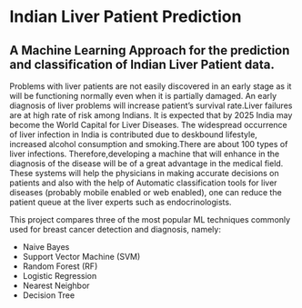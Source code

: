 # Indian Liver Patient Prediction
## A Machine Learning Approach for the prediction and classification of Indian Liver Patient data.

Problems with liver patients are not easily discovered in an early stage as it will be functioning normally even when it is partially damaged. 
An early diagnosis of liver problems will increase patient’s survival rate.Liver failures are at high rate of risk among Indians. It is expected that by 2025 India may become the World Capital for Liver Diseases. The widespread occurrence of liver infection in India is contributed due to deskbound lifestyle, increased alcohol consumption and smoking.There are about 100 types of liver infections.
Therefore,developing a machine that will enhance in the diagnosis of the disease will be of a great advantage in the medical field. These systems will help the physicians in making accurate decisions on patients and also with the help of Automatic classification tools for liver diseases (probably mobile enabled or web enabled), one can reduce the patient queue at the liver experts such as endocrinologists.

This project compares three of the most popular ML techniques commonly used for breast cancer detection and
diagnosis, namely:
* Naive Bayes 
* Support Vector Machine (SVM)
* Random Forest (RF) 
* Logistic Regression 
* Nearest Neighbor
* Decision Tree
